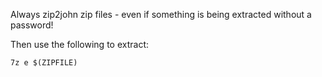 Always zip2john zip files - even if something is being extracted without a password!

Then use the following to extract:
```
7z e $(ZIPFILE)
```
